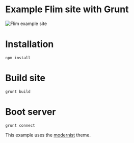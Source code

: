 # Example Flim site with Grunt

![Flim example site][1]

# Installation

    npm install

# Build site

    grunt build

# Boot server

    grunt connect

This example uses the [modernist][2] theme.

[1]: http://f.cl.ly/items/1Z0p0J2U0i3K0a2V0q26/flim.png
[2]: https://github.com/orderedlist/modernist 
